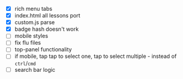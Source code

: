 - [x] rich menu tabs 
- [x] index.html all lessons port
- [x] custom.js parse
- [x] badge hash doesn't work
- [ ] mobile styles
- [ ] fix flu files
- [ ] top-panel functionality
- [ ] if mobile, tap tap to select one, tap to select multiple - instead of `ctrl`/`cmd`
- [ ] search bar logic
